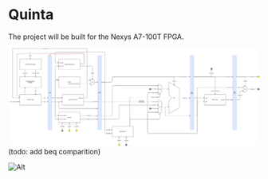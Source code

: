 # Quinta

The project will be built for the Nexys A7-100T FPGA.

![Block Diagram](/doc/overview_riscV.png)
(todo: add beq comparition)

![Alt](https://repobeats.axiom.co/api/embed/8cecad938df30ff41abc7afbe6f5f0a3571eab39.svg "Repobeats analytics image")
